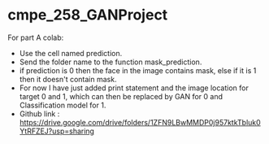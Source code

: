 # cmpe_258_GANProject

For part A colab: 
- Use the cell named prediction.
- Send the folder name to the function mask_prediction.
- if prediction is 0 then the face in the image contains mask, else if it is 1 then it doesn't contain mask.
- For now I have just added print statement and the image location for target 0 and 1, which can then be replaced by GAN for 0 and Classification model for 1.
- Github link : https://drive.google.com/drive/folders/1ZFN9LBwMMDP0j957ktkTbluk0YtRFZEJ?usp=sharing

